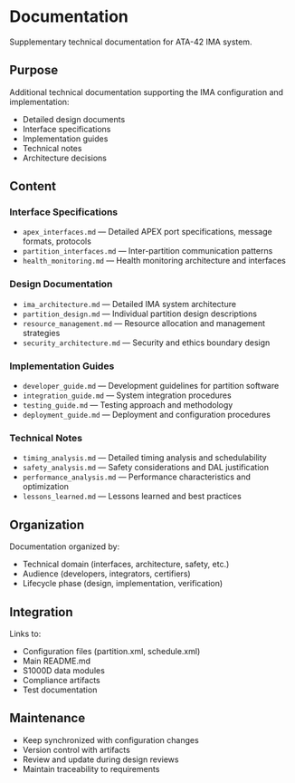 # Documentation

Supplementary technical documentation for ATA-42 IMA system.

## Purpose

Additional technical documentation supporting the IMA configuration and implementation:
- Detailed design documents
- Interface specifications
- Implementation guides
- Technical notes
- Architecture decisions

## Content

### Interface Specifications
- `apex_interfaces.md` — Detailed APEX port specifications, message formats, protocols
- `partition_interfaces.md` — Inter-partition communication patterns
- `health_monitoring.md` — Health monitoring architecture and interfaces

### Design Documentation
- `ima_architecture.md` — Detailed IMA system architecture
- `partition_design.md` — Individual partition design descriptions
- `resource_management.md` — Resource allocation and management strategies
- `security_architecture.md` — Security and ethics boundary design

### Implementation Guides
- `developer_guide.md` — Development guidelines for partition software
- `integration_guide.md` — System integration procedures
- `testing_guide.md` — Testing approach and methodology
- `deployment_guide.md` — Deployment and configuration procedures

### Technical Notes
- `timing_analysis.md` — Detailed timing analysis and schedulability
- `safety_analysis.md` — Safety considerations and DAL justification
- `performance_analysis.md` — Performance characteristics and optimization
- `lessons_learned.md` — Lessons learned and best practices

## Organization

Documentation organized by:
- Technical domain (interfaces, architecture, safety, etc.)
- Audience (developers, integrators, certifiers)
- Lifecycle phase (design, implementation, verification)

## Integration

Links to:
- Configuration files (partition.xml, schedule.xml)
- Main README.md
- S1000D data modules
- Compliance artifacts
- Test documentation

## Maintenance

- Keep synchronized with configuration changes
- Version control with artifacts
- Review and update during design reviews
- Maintain traceability to requirements
